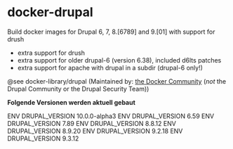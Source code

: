 # docker-drupal
Build docker images for Drupal 6, 7, 8.[6789] and 9.[01] with support for drush

* extra support for drush
* extra support for older drupal-6 (version 6.38), included d6lts patches
* extra support for apache with drupal in a subdir (drupal-6 only!)

@see docker-library/drupal
(Maintained by: [the Docker Community](https://github.com/docker-library/drupal) (*not* the Drupal Community or the Drupal Security Team))


**Folgende Versionen werden aktuell gebaut**

ENV DRUPAL_VERSION 10.0.0-alpha3
ENV DRUPAL_VERSION 6.59
ENV DRUPAL_VERSION 7.89
ENV DRUPAL_VERSION 8.8.12
ENV DRUPAL_VERSION 8.9.20
ENV DRUPAL_VERSION 9.2.18
ENV DRUPAL_VERSION 9.3.12
